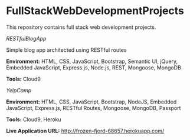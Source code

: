 # FullStackWebDevelopmentProjects
This repository contains full stack web development projects.

*RESTfulBlogApp*

Simple blog app architected using RESTful routes

**Environment:** HTML, CSS, JavaScript, Bootstrap, Semantic UI, jQuery, Embedded JavaScript, Express.js, Node.js, REST, Mongoose, MongoDB

**Tools:** Cloud9

*YelpCamp*

**Environment:** HTML, CSS, JavaScript, Bootstrap, NodeJS, Embedded JavaScript, Express.js, RESTful Routes, Mongoose, MongoDB, Passport

**Tools:** Cloud9, Heroku

**Live Application URL:** http://frozen-fjord-68657.herokuapp.com/
